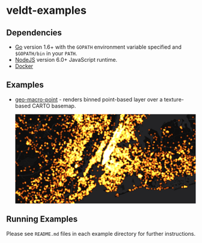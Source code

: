 # veldt-examples

## Dependencies

- [Go](https://golang.org/) version 1.6+ with the `GOPATH` environment variable specified and `$GOPATH/bin` in your `PATH`.
- [NodeJS](http://nodejs.org/) version 6.0+ JavaScript runtime.
- [Docker](https://www.docker.com/)

## Examples

 - [geo-macro-point](./geo-macro-point) - renders binned point-based layer over a texture-based CARTO basemap.

    <img width="600" align="middle" src="/geo-macro-point/screenshot.png" alt="screenshot" />

## Running Examples

Please see `README.md` files in each example directory for further instructions.
